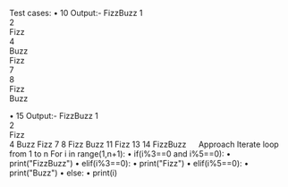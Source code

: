 Test cases:
•	10
Output:-
FizzBuzz
1       
2       
Fizz    
4       
Buzz    
Fizz    
7       
8       
Fizz    
Buzz

•	15
Output:-
FizzBuzz
1       
2       
Fizz    
4
Buzz
Fizz
7
8
Fizz
Buzz
11
Fizz
13
14
FizzBuzz
 
Approach
Iterate loop from 1 to n
For i in range(1,n+1):
•	if(i%3==0 and i%5==0):
•	            print("FizzBuzz")
•	        elif(i%3==0):
•	            print("Fizz")
•	        elif(i%5==0):
•	            print("Buzz")
•	        else:
•	            print(i)
